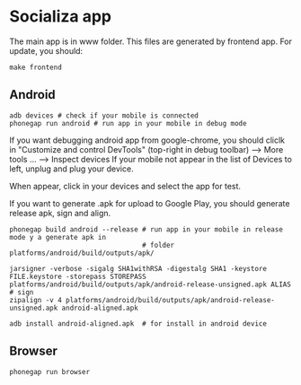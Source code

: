 # Socializa app

The main app is in www folder. This files are generated by frontend app. For update, you should:

    make frontend

## Android

    adb devices # check if your mobile is connected
    phonegap run android # run app in your mobile in debug mode

If you want debugging android app from google-chrome, you should cliclk in "Customize and control
DevTools" (top-right in debug toolbar) --> More tools ... --> Inspect devices
If your mobile not appear in the list of Devices to left, unplug and plug your device.

When appear, click in your devices and select the app for test.

If you want to generate .apk for upload to Google Play, you should generate release apk, sign and
align.

    phonegap build android --release # run app in your mobile in release mode y a generate apk in
                                     # folder platforms/android/build/outputs/apk/

    jarsigner -verbose -sigalg SHA1withRSA -digestalg SHA1 -keystore FILE.keystore -storepass STOREPASS platforms/android/build/outputs/apk/android-release-unsigned.apk ALIAS  # sign
    zipalign -v 4 platforms/android/build/outputs/apk/android-release-unsigned.apk android-aligned.apk

    adb install android-aligned.apk  # for install in android device


## Browser

    phonegap run browser
